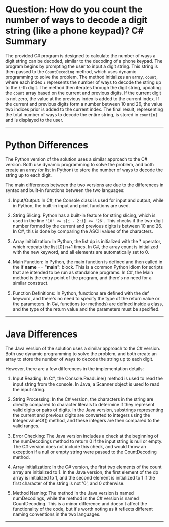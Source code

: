 # Question: How do you count the number of ways to decode a digit string (like a phone keypad)? C# Summary

The provided C# program is designed to calculate the number of ways a digit string can be decoded, similar to the decoding of a phone keypad. The program begins by prompting the user to input a digit string. This string is then passed to the `CountDecoding` method, which uses dynamic programming to solve the problem. The method initializes an array, `count`, where each index `i` represents the number of ways to decode the string up to the `i`-th digit. The method then iterates through the digit string, updating the `count` array based on the current and previous digits. If the current digit is not zero, the value at the previous index is added to the current index. If the current and previous digits form a number between 10 and 26, the value two indices prior is added to the current index. The final result, representing the total number of ways to decode the entire string, is stored in `count[n]` and is displayed to the user.

---

# Python Differences

The Python version of the solution uses a similar approach to the C# version. Both use dynamic programming to solve the problem, and both create an array (or list in Python) to store the number of ways to decode the string up to each digit.

The main differences between the two versions are due to the differences in syntax and built-in functions between the two languages:

1. Input/Output: In C#, the Console class is used for input and output, while in Python, the built-in input and print functions are used.

2. String Slicing: Python has a built-in feature for string slicing, which is used in the line `'10' <= s[i - 2:i] <= '26'`. This checks if the two-digit number formed by the current and previous digits is between 10 and 26. In C#, this is done by comparing the ASCII values of the characters.

3. Array Initialization: In Python, the list dp is initialized with the * operator, which repeats the list [0] n+1 times. In C#, the array count is initialized with the new keyword, and all elements are automatically set to 0.

4. Main Function: In Python, the main function is defined and then called in the if __name__ == "__main__": block. This is a common Python idiom for scripts that are intended to be run as standalone programs. In C#, the Main method is the entry point of the program, and there's no need for a similar construct.

5. Function Definitions: In Python, functions are defined with the def keyword, and there's no need to specify the type of the return value or the parameters. In C#, functions (or methods) are defined inside a class, and the type of the return value and the parameters must be specified.

---

# Java Differences

The Java version of the solution uses a similar approach to the C# version. Both use dynamic programming to solve the problem, and both create an array to store the number of ways to decode the string up to each digit. 

However, there are a few differences in the implementation details:

1. Input Reading: In C#, the Console.ReadLine() method is used to read the input string from the console. In Java, a Scanner object is used to read the input string.

2. String Processing: In the C# version, the characters in the string are directly compared to character literals to determine if they represent valid digits or pairs of digits. In the Java version, substrings representing the current and previous digits are converted to integers using the Integer.valueOf() method, and these integers are then compared to the valid ranges.

3. Error Checking: The Java version includes a check at the beginning of the numDecodings method to return 0 if the input string is null or empty. The C# version does not include this check, and would throw an exception if a null or empty string were passed to the CountDecoding method.

4. Array Initialization: In the C# version, the first two elements of the count array are initialized to 1. In the Java version, the first element of the dp array is initialized to 1, and the second element is initialized to 1 if the first character of the string is not '0', and 0 otherwise.

5. Method Naming: The method in the Java version is named numDecodings, while the method in the C# version is named CountDecoding. This is a minor difference and doesn't affect the functionality of the code, but it's worth noting as it reflects different naming conventions in the two languages.

---
